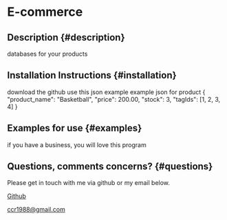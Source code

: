 # E-commerce

## Description {#description}

databases for your products

## Installation Instructions {#installation}

download the github use this json example
example json for product
{
      "product_name": "Basketball",
      "price": 200.00,
      "stock": 3,
      "tagIds": [1, 2, 3, 4]
    }

## Examples for use {#examples}

if you have a business, you will love this program




## Questions, comments concerns? {#questions}

Please get in touch with me via github or my email below.

[Github](https://www.github.com/chase-risinger)

ccr1988@gmail.com



